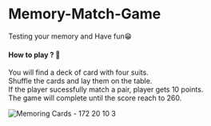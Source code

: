 # Memory-Match-Game
Testing your memory and Have fun😁

<h4>How to play ? 🎴 </h4>
You will find a deck of card with four suits.<br>
Shuffle the cards and lay them on the table.<br>
If the player sucessfully match a pair, player gets 10 points.<br>
The game will complete until the score reach to 260.<br>

![Memoring Cards - 172 20 10 3](https://user-images.githubusercontent.com/101789715/158977095-90a45adf-3cb0-40d7-a6bd-306e0c812ac0.png)
